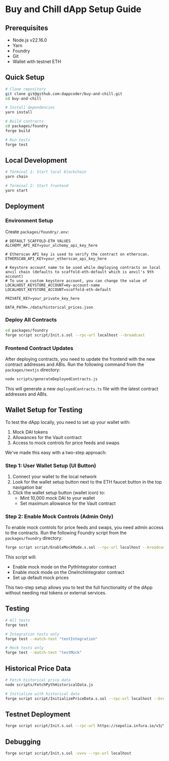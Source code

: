 # Buy and Chill dApp Setup Guide

## Prerequisites

- Node.js v22.16.0
- Yarn
- Foundry
- Git
- Wallet with testnet ETH

## Quick Setup

```bash
# Clone repository
git clone git@github.com:dappcoder/buy-and-chill.git
cd buy-and-chill

# Install dependencies
yarn install

# Build contracts
cd packages/foundry
forge build

# Run tests
forge test
```

## Local Development

```bash
# Terminal 1: Start local blockchain
yarn chain

# Terminal 2: Start frontend
yarn start
```

## Deployment

### Environment Setup

Create `packages/foundry/.env`:
```
# DEFAULT SCAFFOLD-ETH VALUES
ALCHEMY_API_KEY=your_alchemy_api_key_here

# Etherscan API key is used to verify the contract on etherscan.
ETHERSCAN_API_KEY=your_etherscan_api_key_here

# Keystore account name to be used while deploying contracts on local anvil chain (defaults to scaffold-eth-default which is anvil's 9th account)
# To use a custom keystore account, you can change the value of LOCALHOST_KEYSTORE_ACCOUNT=my-account-name
LOCALHOST_KEYSTORE_ACCOUNT=scaffold-eth-default

PRIVATE_KEY=your_private_key_here

DATA_PATH=./data/historical_prices.json
```

### Deploy All Contracts

```bash
cd packages/foundry
forge script script/Init.s.sol --rpc-url localhost --broadcast
```

### Frontend Contract Updates

After deploying contracts, you need to update the frontend with the new contract addresses and ABIs. Run the following command from the `packages/nextjs` directory:

```bash
node scripts/generateDeployedContracts.js
```

This will generate a new `deployedContracts.ts` file with the latest contract addresses and ABIs.

## Wallet Setup for Testing

To test the dApp locally, you need to set up your wallet with:

1. Mock DAI tokens
2. Allowances for the Vault contract
3. Access to mock controls for price feeds and swaps

We've made this easy with a two-step approach:

### Step 1: User Wallet Setup (UI Button)

1. Connect your wallet to the local network
2. Look for the wallet setup button next to the ETH faucet button in the top navigation bar
3. Click the wallet setup button (wallet icon) to:
   - Mint 10,000 mock DAI to your wallet
   - Set maximum allowance for the Vault contract

### Step 2: Enable Mock Controls (Admin Only)

To enable mock controls for price feeds and swaps, you need admin access to the contracts. Run the following Foundry script from the `packages/foundry` directory:

```bash
forge script script/EnableMockMode.s.sol --rpc-url localhost --broadcast
```

This script will:
- Enable mock mode on the PythIntegrator contract
- Enable mock mode on the OneInchIntegrator contract
- Set up default mock prices

This two-step setup allows you to test the full functionality of the dApp without needing real tokens or external services.

## Testing

```bash
# All tests
forge test

# Integration tests only
forge test --match-test "testIntegration"

# Mock tests only
forge test --match-test "testMock"
```

## Historical Price Data

```bash
# Fetch historical price data
node scripts/FetchPythHistoricalData.js

# Initialize with historical data
forge script script/InitializePriceData.s.sol --rpc-url localhost --broadcast
```

## Testnet Deployment

```bash
forge script script/Init.s.sol --rpc-url https://sepolia.infura.io/v3/YOUR_INFURA_KEY --broadcast --verify
```

## Debugging

```bash
forge script script/Init.s.sol -vvvv --rpc-url localhost
```
